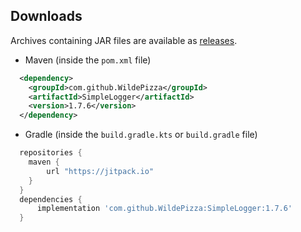 Downloads
---------
Archives containing JAR files are available as [releases](https://github.com/WildePizza/SimpleLogger/releases).

 * Maven (inside the `pom.xml` file)
```xml
  <dependency>
    <groupId>com.github.WildePizza</groupId>
    <artifactId>SimpleLogger</artifactId>
    <version>1.7.6</version>
  </dependency>
```
 
 * Gradle (inside the `build.gradle.kts` or `build.gradle` file)
```groovy
  repositories {
    maven {
        url "https://jitpack.io"
    }
  }
  dependencies {
      implementation 'com.github.WildePizza:SimpleLogger:1.7.6'
  }
```
